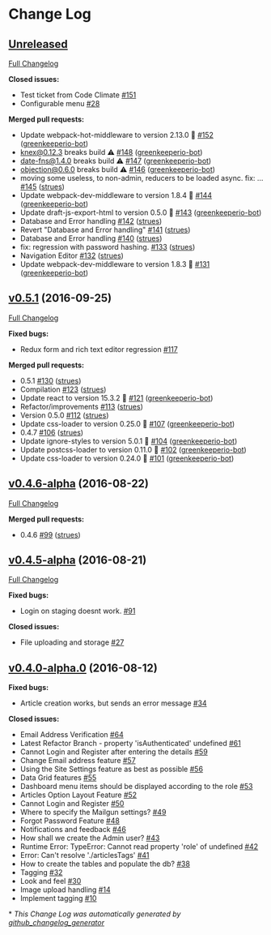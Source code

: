 # Change Log

## [Unreleased](https://github.com/boldr/boldr/tree/HEAD)

[Full Changelog](https://github.com/boldr/boldr/compare/v0.5.1...HEAD)

**Closed issues:**

- Test ticket from Code Climate [\#151](https://github.com/boldr/boldr/issues/151)
- Configurable menu [\#28](https://github.com/boldr/boldr/issues/28)

**Merged pull requests:**

- Update webpack-hot-middleware to version 2.13.0 🚀 [\#152](https://github.com/boldr/boldr/pull/152) ([greenkeeperio-bot](https://github.com/greenkeeperio-bot))
- knex@0.12.3 breaks build ⚠️ [\#148](https://github.com/boldr/boldr/pull/148) ([greenkeeperio-bot](https://github.com/greenkeeperio-bot))
- date-fns@1.4.0 breaks build ⚠️ [\#147](https://github.com/boldr/boldr/pull/147) ([greenkeeperio-bot](https://github.com/greenkeeperio-bot))
- objection@0.6.0 breaks build ⚠️ [\#146](https://github.com/boldr/boldr/pull/146) ([greenkeeperio-bot](https://github.com/greenkeeperio-bot))
- moving some useless, to non-admin, reducers to be loaded async. fix: … [\#145](https://github.com/boldr/boldr/pull/145) ([strues](https://github.com/strues))
- Update webpack-dev-middleware to version 1.8.4 🚀 [\#144](https://github.com/boldr/boldr/pull/144) ([greenkeeperio-bot](https://github.com/greenkeeperio-bot))
- Update draft-js-export-html to version 0.5.0 🚀 [\#143](https://github.com/boldr/boldr/pull/143) ([greenkeeperio-bot](https://github.com/greenkeeperio-bot))
- Database and Error handling [\#142](https://github.com/boldr/boldr/pull/142) ([strues](https://github.com/strues))
- Revert "Database and Error handling" [\#141](https://github.com/boldr/boldr/pull/141) ([strues](https://github.com/strues))
- Database and Error handling [\#140](https://github.com/boldr/boldr/pull/140) ([strues](https://github.com/strues))
- fix: regression with password hashing. [\#133](https://github.com/boldr/boldr/pull/133) ([strues](https://github.com/strues))
- Navigation Editor [\#132](https://github.com/boldr/boldr/pull/132) ([strues](https://github.com/strues))
- Update webpack-dev-middleware to version 1.8.3 🚀 [\#131](https://github.com/boldr/boldr/pull/131) ([greenkeeperio-bot](https://github.com/greenkeeperio-bot))

## [v0.5.1](https://github.com/boldr/boldr/tree/v0.5.1) (2016-09-25)
[Full Changelog](https://github.com/boldr/boldr/compare/v0.4.6-alpha...v0.5.1)

**Fixed bugs:**

- Redux form and rich text editor regression [\#117](https://github.com/boldr/boldr/issues/117)

**Merged pull requests:**

- 0.5.1 [\#130](https://github.com/boldr/boldr/pull/130) ([strues](https://github.com/strues))
- Compilation [\#123](https://github.com/boldr/boldr/pull/123) ([strues](https://github.com/strues))
- Update react to version 15.3.2 🚀 [\#121](https://github.com/boldr/boldr/pull/121) ([greenkeeperio-bot](https://github.com/greenkeeperio-bot))
- Refactor/improvements [\#113](https://github.com/boldr/boldr/pull/113) ([strues](https://github.com/strues))
- Version 0.5.0 [\#112](https://github.com/boldr/boldr/pull/112) ([strues](https://github.com/strues))
- Update css-loader to version 0.25.0 🚀 [\#107](https://github.com/boldr/boldr/pull/107) ([greenkeeperio-bot](https://github.com/greenkeeperio-bot))
- 0.4.7 [\#106](https://github.com/boldr/boldr/pull/106) ([strues](https://github.com/strues))
- Update ignore-styles to version 5.0.1 🚀 [\#104](https://github.com/boldr/boldr/pull/104) ([greenkeeperio-bot](https://github.com/greenkeeperio-bot))
- Update postcss-loader to version 0.11.0 🚀 [\#102](https://github.com/boldr/boldr/pull/102) ([greenkeeperio-bot](https://github.com/greenkeeperio-bot))
- Update css-loader to version 0.24.0 🚀 [\#101](https://github.com/boldr/boldr/pull/101) ([greenkeeperio-bot](https://github.com/greenkeeperio-bot))

## [v0.4.6-alpha](https://github.com/boldr/boldr/tree/v0.4.6-alpha) (2016-08-22)
[Full Changelog](https://github.com/boldr/boldr/compare/v0.4.5-alpha...v0.4.6-alpha)

**Merged pull requests:**

- 0.4.6 [\#99](https://github.com/boldr/boldr/pull/99) ([strues](https://github.com/strues))

## [v0.4.5-alpha](https://github.com/boldr/boldr/tree/v0.4.5-alpha) (2016-08-21)
[Full Changelog](https://github.com/boldr/boldr/compare/v0.4.0-alpha.0...v0.4.5-alpha)

**Fixed bugs:**

- Login on staging doesnt work. [\#91](https://github.com/boldr/boldr/issues/91)

**Closed issues:**

- File uploading and storage [\#27](https://github.com/boldr/boldr/issues/27)

## [v0.4.0-alpha.0](https://github.com/boldr/boldr/tree/v0.4.0-alpha.0) (2016-08-12)
**Fixed bugs:**

- Article creation works, but sends an error message [\#34](https://github.com/boldr/boldr/issues/34)

**Closed issues:**

- Email Address Verification [\#64](https://github.com/boldr/boldr/issues/64)
- Latest Refactor Branch - property 'isAuthenticated' undefined [\#61](https://github.com/boldr/boldr/issues/61)
- Cannot Login and Register after entering the details [\#59](https://github.com/boldr/boldr/issues/59)
- Change Email address feature [\#57](https://github.com/boldr/boldr/issues/57)
- Using the Site Settings feature as best as possible [\#56](https://github.com/boldr/boldr/issues/56)
- Data Grid features [\#55](https://github.com/boldr/boldr/issues/55)
- Dashboard menu items should be displayed according to the role [\#53](https://github.com/boldr/boldr/issues/53)
- Articles Option Layout Feature [\#52](https://github.com/boldr/boldr/issues/52)
- Cannot Login and Register [\#50](https://github.com/boldr/boldr/issues/50)
- Where to specify the Mailgun settings? [\#49](https://github.com/boldr/boldr/issues/49)
- Forgot Password Feature [\#48](https://github.com/boldr/boldr/issues/48)
- Notifications and feedback [\#46](https://github.com/boldr/boldr/issues/46)
- How shall we create the Admin user? [\#43](https://github.com/boldr/boldr/issues/43)
- Runtime Error: TypeError: Cannot read property 'role' of undefined [\#42](https://github.com/boldr/boldr/issues/42)
- Error: Can't resolve './articlesTags' [\#41](https://github.com/boldr/boldr/issues/41)
- How to create the tables and populate the db? [\#38](https://github.com/boldr/boldr/issues/38)
- Tagging [\#32](https://github.com/boldr/boldr/issues/32)
- Look and feel [\#30](https://github.com/boldr/boldr/issues/30)
- Image upload handling [\#14](https://github.com/boldr/boldr/issues/14)
- Implement tagging [\#10](https://github.com/boldr/boldr/issues/10)



\* *This Change Log was automatically generated by [github_changelog_generator](https://github.com/skywinder/Github-Changelog-Generator)*